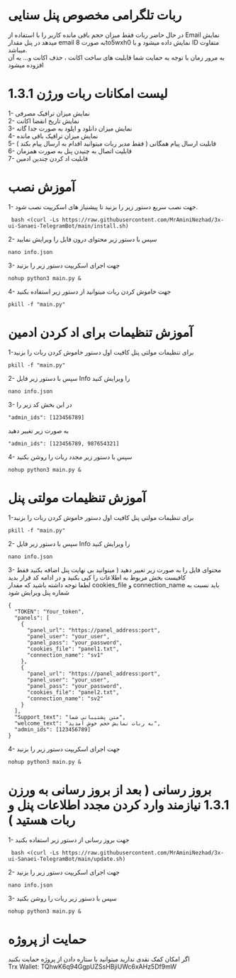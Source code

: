 # ربات تلگرامی مخصوص پنل سنایی
در حال حاضر ربات فقط میزان حجم باقی مانده کاربر را با استفاده از Email نمایش میدهد در پنل مقدار email به صورت 8to5wxh0 نمایش داده میشود و با ID متفاوت میباشد.<br>
به مرور زمان با توجه به حمایت شما قابلیت های ساخت اکانت ، حذف اکانت و... به آن افزوده میشود

# لیست امکانات ربات ورژن 1.3.1 
1- نمایش میزان ترافیک مصرفی <br> 
2- نمایش تاریخ انقضا اکانت <br>
3- نمایش میزان دانلود و اپلود به صورت جدا گانه<br>
4- نمایش میزان ترافیک باقی مانده <br>
5- قابلیت ارسال پیام همگانی ( فقط مدیر ربات میتوانید اقدام به ارسال پیام بکند ) <br>
6- قابلیت اتصال به چنیدن پنل به صورت همزمان <br>
7- قابلیت اد کردن چندین ادمین <br>

# آموزش نصب
1- جهت نصب سریع دستور زیر را بزنید تا پیشنیاز های اسکریپت نصب شود.<br>
```
 bash <(curl -Ls https://raw.githubusercontent.com/MrAminiNezhad/3x-ui-Sanaei-TelegramBot/main/install.sh)
```
2- سپس با دستور زیر محتوای درون فایل را ویرایش نمایید <br>
```
nano info.json
```
3- جهت اجرای اسکریپت دستور زیر را بزنید <br>
```
nohup python3 main.py &
```
4- جهت خاموش کردن ربات میتوانید از دستور زیر استفاده بکنید <br>
```
pkill -f "main.py"
```
# آموزش تنظیمات برای اد کردن ادمین 
1-برای تنظیمات مولتی پنل کافیت اول دستور خاموش کردن ربات را بزنید <br>
```
pkill -f "main.py"
```

2- سپس با دستور زیر فایل Info را ویرایش کنید <br>
```
nano info.json
```
3- در این بخش کد زیر را 
```
"admin_ids": [123456789]
```
به صورت زیر تغییر دهید
```
"admin_ids": [123456789, 987654321]
```
4- سپس با دستور زیر مجدد ربات را روشن بکنید
```
nohup python3 main.py &
```

# آموزش تنظیمات مولتی پنل

1-برای تنظیمات مولتی پنل کافیت اول دستور خاموش کردن ربات را بزنید <br>
```
pkill -f "main.py"
```

2- سپس با دستور زیر فایل Info را ویرایش کنید <br>
```
nano info.json
```

3- محتوای فایل را به صورت زیر تغییر دهید ( میتوانید بی نهایت پنل اضافه بکنید فقط کافیست بخش مربوط به اطلاعات را کپی بکنید و در ادامه کد قرار بدید <br>
لطفا توجه داشته باشید که مقدار cookies_file و connection_name باید نسبت به شماره پنل ویرایش شود <br>
```
{
  "TOKEN": "Your_token",
  "panels": [
    {
      "panel_url": "https://panel_address:port",
      "panel_user": "your_user",
      "panel_pass": "your_password",
      "cookies_file": "panel1.txt",
      "connection_name": "sv1"
    },
    {
      "panel_url": "https://panel_address:port",
      "panel_user": "your_user",
      "panel_pass": "your_password",
      "cookies_file": "panel2.txt",
      "connection_name": "sv2"
    }
  ],
  "Support_text": "متن پشتیبانی شما",
  "welcome_text": "به ربات نمایش حجم خوش آمدید",
  "admin_ids": [123456789]
}

```

4- جهت اجرای اسکریپت دستور زیر را بزنید <br>
```
nohup python3 main.py &
```
# بروز رسانی ( بعد از بروز رسانی به ورزن 1.3.1 نیازمند وارد کردن مجدد اطلاعات پنل و ربات هستید )
1- جهت بروز رسانی از دستور زیر استفاده بکنید <br>
```
 bash <(curl -Ls https://raw.githubusercontent.com/MrAminiNezhad/3x-ui-Sanaei-TelegramBot/main/update.sh)
```
2- جهت اجرای اسکریپت دستور زیر را بزنید <br>
```
nano info.json
```
3- سپس با دستور زیر ربات را روشن بکنید <br>
```
nohup python3 main.py &
```
# حمایت از پروژه
اگر امکان کمک نقدی ندارید میتوانید با ستاره دادن از پروژه حمایت بکنید <br>
Trx Wallet: TQhwK6q94GgpUZSsHBjiUWc6xAHz5Df9mW



